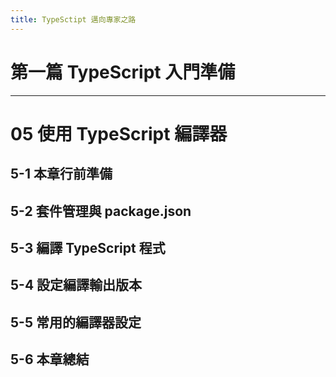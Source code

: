 ```yaml
---
title: TypeSctipt 邁向專家之路
---
```


# 第一篇 TypeScript 入門準備
---
# 05 使用 TypeScript 編譯器

## 5-1 本章行前準備
## 5-2 套件管理與 package.json
## 5-3 編譯 TypeScript 程式
## 5-4 設定編譯輸出版本
## 5-5 常用的編譯器設定
## 5-6 本章總結